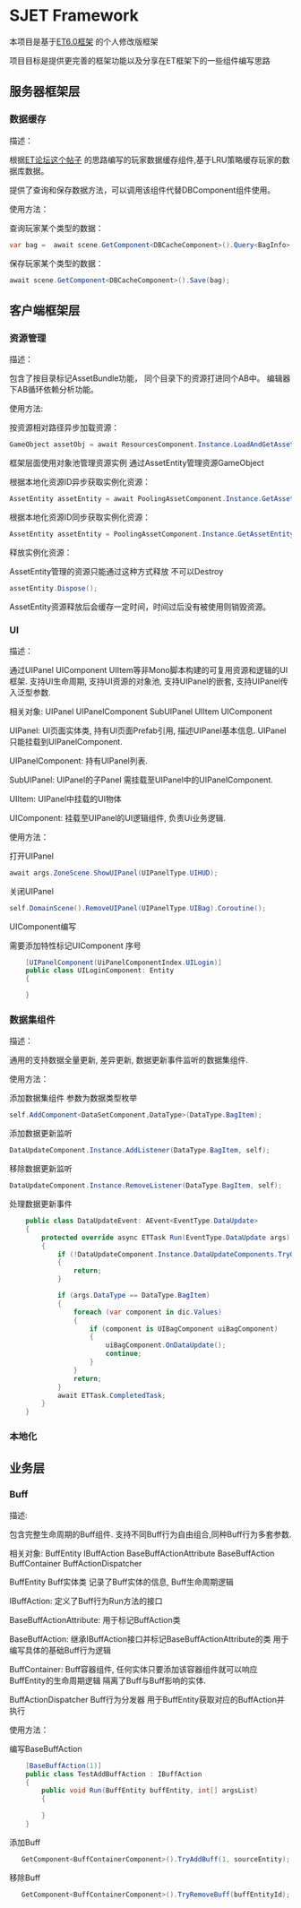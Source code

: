 # SJET Framework
本项目是基于[ET6.0框架](https://github.com/egametang/ET) 的个人修改版框架

项目目标是提供更完善的框架功能以及分享在ET框架下的一些组件编写思路
## 服务器框架层

### 数据缓存

描述：

根据[ET论坛这个帖子](https://et-framework.cn/d/180-dbproxycomponent) 的思路编写的玩家数据缓存组件,基于LRU策略缓存玩家的数据库数据。

提供了查询和保存数据方法，可以调用该组件代替DBComponent组件使用。

使用方法：

查询玩家某个类型的数据：

```csharp
var bag =  await scene.GetComponent<DBCacheComponent>().Query<BagInfo>(bagInfo.Id);
```

保存玩家某个类型的数据：

```csharp
await scene.GetComponent<DBCacheComponent>().Save(bag);
```


## 客户端框架层

### 资源管理

描述：

包含了按目录标记AssetBundle功能， 同个目录下的资源打进同个AB中。 编辑器下AB循环依赖分析功能。

使用方法:

按资源相对路径异步加载资源：
```csharp
GameObject assetObj = await ResourcesComponent.Instance.LoadAndGetAssetByPathAsync<GameObject>("AssetPath");
```

框架层面使用对象池管理资源实例 通过AssetEntity管理资源GameObject 

根据本地化资源ID异步获取实例化资源：
```csharp
AssetEntity assetEntity = await PoolingAssetComponent.Instance.GetAssetEntityAsync(uiAssetPathIndex);
```
根据本地化资源ID同步获取实例化资源：
```csharp
AssetEntity assetEntity = PoolingAssetComponent.Instance.GetAssetEntity(uiAssetPathIndex);
```

释放实例化资源： 

AssetEntity管理的资源只能通过这种方式释放  不可以Destroy
```csharp
assetEntity.Dispose();
```

AssetEntity资源释放后会缓存一定时间，时间过后没有被使用则销毁资源。


### UI

描述： 

通过UIPanel UIComponent UIItem等非Mono脚本构建的可复用资源和逻辑的UI框架.
支持UI生命周期, 支持UI资源的对象池, 支持UIPanel的嵌套, 支持UIPanel传入泛型参数.

相关对象:  UIPanel UIPanelComponent SubUIPanel UIItem UIComponent

UIPanel: UI页面实体类, 持有UI页面Prefab引用, 描述UIPanel基本信息. UIPanel只能挂载到UIPanelComponent.

UIPanelComponent: 持有UIPanel列表.

SubUIPanel: UIPanel的子Panel 需挂载至UIPanel中的UIPanelComponent.

UIItem: UIPanel中挂载的UI物体

UIComponent: 挂载至UIPanel的UI逻辑组件, 负责Ui业务逻辑.

使用方法：

打开UIPanel

```csharp
await args.ZoneScene.ShowUIPanel(UIPanelType.UIHUD);
```

关闭UIPanel

```csharp
self.DomainScene().RemoveUIPanel(UIPanelType.UIBag).Coroutine();
```

UIComponent编写

需要添加特性标记UIComponent 序号 

```csharp
    [UIPanelComponent(UiPanelComponentIndex.UILogin)]
    public class UILoginComponent: Entity
    {

    }
```


### 数据集组件

描述：

通用的支持数据全量更新, 差异更新, 数据更新事件监听的数据集组件. 

使用方法：

添加数据集组件  参数为数据类型枚举

```csharp
self.AddComponent<DataSetComponent,DataType>(DataType.BagItem);
```

添加数据更新监听

```csharp
DataUpdateComponent.Instance.AddListener(DataType.BagItem, self);
```

移除数据更新监听

```csharp
DataUpdateComponent.Instance.RemoveListener(DataType.BagItem, self);
```


处理数据更新事件

```csharp
    public class DataUpdateEvent: AEvent<EventType.DataUpdate>
    {
        protected override async ETTask Run(EventType.DataUpdate args)
        {
            if (!DataUpdateComponent.Instance.DataUpdateComponents.TryGetDic(args.DataType, out var dic))
            {
                return;
            }

            if (args.DataType == DataType.BagItem)
            {
                foreach (var component in dic.Values)
                {
                    if (component is UIBagComponent uiBagComponent)
                    {
                        uiBagComponent.OnDataUpdate();
                        continue;
                    }
                }
                return;
            }
            await ETTask.CompletedTask;
        }
    }
```


### 本地化

## 业务层

### Buff

描述:

包含完整生命周期的Buff组件. 支持不同Buff行为自由组合,同种Buff行为多套参数.

相关对象: BuffEntity IBuffAction BaseBuffActionAttribute BaseBuffAction BuffContainer BuffActionDispatcher

BuffEntity Buff实体类 记录了Buff实体的信息,  Buff生命周期逻辑

IBuffAction: 定义了Buff行为Run方法的接口

BaseBuffActionAttribute: 用于标记BuffAction类

BaseBuffAction: 继承IBuffAction接口并标记BaseBuffActionAttribute的类  用于编写具体的基础Buff行为逻辑

BuffContainer: Buff容器组件, 任何实体只要添加该容器组件就可以响应BuffEntity的生命周期逻辑  隔离了Buff与Buff影响的实体.

BuffActionDispatcher Buff行为分发器 用于BuffEntity获取对应的BuffAction并执行

使用方法：

编写BaseBuffAction

```csharp
    [BaseBuffAction(1)]
    public class TestAddBuffAction : IBuffAction
    {
        public void Run(BuffEntity buffEntity, int[] argsList)
        {
            
        }
    }
```


添加Buff

```csharp
   GetComponent<BuffContainerComponent>().TryAddBuff(1, sourceEntity);
```

移除Buff

```csharp
   GetComponent<BuffContainerComponent>().TryRemoveBuff(buffEntityId);
```


